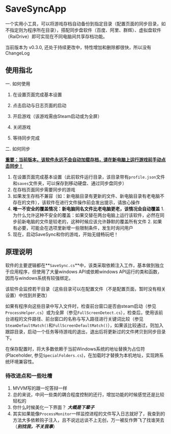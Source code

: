 # SaveSyncApp

一个实用小工具，可以将游戏存档自动备份到指定目录（配置页面的同步目录，如不指定则为程序所在目录），搭配同步盘软件（百度、阿里、群辉）、虚拟盘软件（RaiDrive）即可实现在不同电脑间共享存档功能。



当前版本为 v0.3.0, 还处于持续更改中，特性增加和删除都很快，所以没有ChangeLog



## 使用指北

一.   如何使用

1.   在设置页面完成基本设置

2.   点击启动与日志页面的启动

3.   开启游戏（该游戏需由Steam启动或为全屏）

4.   关闭游戏

5.   等待同步完成

   

二.   如何同步

**<u>重要：当前版本，该软件永远不会自动加载存档，请在新电脑上运行游戏前手动点击同步！</u>**

1.   在设置页面完成基本设置（此前软件运行目录，该目录带有`profile.json`文件和`saves`文件夹，可以保存到移动硬盘、通过同步盘同步）
2.   在存档页面同步需要同步的游戏
   1.   如果发生存档不兼容（如：新电脑目录有更新的文件、新电脑目录有老电脑不存在的文件），该软件在进行文件操作前会发出提示，请放心操作
   2.   **唯一不安全的覆盖情况：新电脑同名文件比老电脑更老，该情况会自动覆盖**
      1.   为什么允许这种不安全的覆盖：如果交替在两台电脑上运行该软件，必然在同步前新电脑的文件是较老的，这种时候应该允许静默的覆盖所有文件
      2.   如果有必要，可能会在选项里新增一些限制条件，发生时询问用户
3.   现在，启动SaveSync和你的游戏，开始无缝畅玩吧！



## 原理说明

软件的主要逻辑都在**`SaveSync.cs`**中，该类采取依赖注入工作，基本做到独立于应用程序，但使用了大量windows API或依赖windows API运行的类和函数，因而与windows系统有较强绑定。

该软件会监控若干目录（这些目录可以在配置文件（不是配置页面，暂时没有相关设置）中找到并更改）

如果有程序向这些目录中写入文件时，检查前台窗口是否由steam启动（参见`ProcessHelper.cs`）或为全屏（参见`FullScreenDetect.cs`），检查后，使用该前台进程的文件路径、前台窗口的名称与写入路径进行关键词比较（参见`SteamDefaultMatch()`和`FullScreenDefaultMatch()`），如果该比较通过，则加入跟踪目录，启动一个任务等待游戏的退出，退出后将更新过的文件拷贝到同步目录下。

在保存配置时，将大多数依赖于当前Windows系统的地址替换为占位符(Placeholder, 参见`SpecialFolders.cs`)，在加载时才替换为本机地址，实现跨系统环境兼容性。



### 待改进点和一些吐槽

1.   MVVM写的跟一坨答辩一样
2.   总的来说，中间一些类的耦合程度控制的还行，增加功能的时候感觉还是比较轻松的
3.   你什么时候美化一下界面？  ***大概是下辈子***
4.   其实如果能像`ProcessMonitor`一样监控进程的文件写入日志就好了，我查到的方法大多依赖钩子注入，且不说远远谈不上无创，万一被反作弊飞了找谁哭去（***别找我，不关我事***）